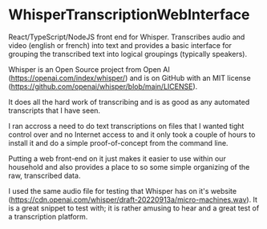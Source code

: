 # WhisperTranscriptionWebInterface
React/TypeScript/NodeJS front end for Whisper. Transcribes audio and video (english or french) into text and provides a basic interface for grouping the transcribed text into logical groupings (typically speakers).

Whisper is an Open Source project from Open AI (https://openai.com/index/whisper/) and is on GitHub with an MIT license (https://github.com/openai/whisper/blob/main/LICENSE).

It does all the hard work of transcribing and is as good as any automated transcripts that I have seen.

I ran accross a need to do text transcriptions on files that I wanted tight control over and no Internet access to and it only took a couple of hours to install it and do a simple proof-of-concept from the command line.

Putting a web front-end on it just makes it easier to use within our household and also provides a place to so some simple organizing of the raw, transcribed data.

I used the same audio file for testing that Whisper has on it's website (https://cdn.openai.com/whisper/draft-20220913a/micro-machines.wav). It is a great snippet to test with; it is rather amusing to hear and a great test of a transcription platform.
